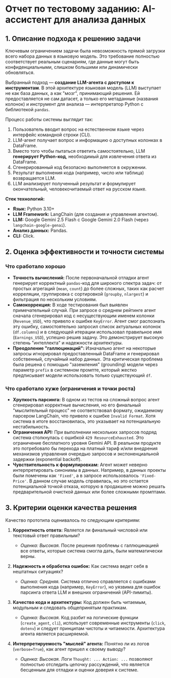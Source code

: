 # Отчет по тестовому заданию: AI-ассистент для анализа данных

## 1. Описание подхода к решению задачи

Ключевым ограничением задачи была невозможность прямой загрузки всего набора данных в языковую модель. Это требование полностью соответствует реальным сценариям, где данные могут быть конфиденциальными, слишком большими или динамически обновляться.

Выбранный подход — **создание LLM-агента с доступом к инструментам**. В этой архитектуре языковая модель (LLM) выступает не как база данных, а как "мозг", принимающий решения. Ей предоставляется не сам датасет, а только его метаданные (названия колонок) и инструмент для анализа — интерпретатор Python с библиотекой `pandas`.

Процесс работы системы выглядит так:
1.  Пользователь вводит вопрос на естественном языке через интерфейс командной строки (CLI).
2.  LLM-агент получает вопрос и информацию о доступных колонках в DataFrame.
3.  Вместо того чтобы пытаться ответить самостоятельно, LLM **генерирует Python-код**, необходимый для извлечения ответа из DataFrame.
4.  Сгенерированный код безопасно выполняется в окружении.
5.  Результат выполнения кода (например, число или таблица) возвращается LLM.
6.  LLM анализирует полученный результат и формулирует окончательный, человекочитаемый ответ на русском языке.

**Стек технологий:**
*   **Язык:** Python 3.10+
*   **LLM Framework:** LangChain (для создания и управления агентом).
*   **LLM:** Google Gemini 2.5 Flash с Google Gemini 2.0 Flash (через `langchain-google-genai`).
*   **Анализ данных:** Pandas.
*   **CLI:** Click.

## 2. Оценка эффективности и точности системы

### Что сработало хорошо

*   **Точность вычислений:** После первоначальной отладки агент генерирует корректный `pandas`-код для широкого спектра задач: от простых агрегаций (`mean`, `count`) до более сложных, таких как расчет корреляции, группировка с сортировкой (`groupby`, `nlargest`) и фильтрация по нескольким условиям.
*   **Самокоррекция:** В ходе тестирования был выявлен примечательный случай. При запросе о среднем рейтинге агент сначала сгенерировал код с несуществующим именем колонки (`Revenue_USD`), что привело к ошибке `KeyError`. Агент смог распознать эту ошибку, самостоятельно запросил список актуальных колонок (`df.columns`) и в следующей итерации использовал правильное имя (`Earnings_USD`), успешно решив задачу. Это демонстрирует высокую степень "интеллекта" и надежности архитектуры.
*   **Преодоление "галлюцинаций":** Изначально агент на некоторые запросы игнорировал предоставленный DataFrame и генерировал собственный, случайный набор данных. Эта критическая проблема была решена с помощью "заземления" (grounding) модели через параметр `prefix` в системном промпте, который жестко предписывает модели использовать только существующий `df`.

### Что сработало хуже (ограничения и точки роста)

*   **Хрупкость парсинга:** В одном из тестов на сложный вопрос агент сгенерировал корректные вычисления, но его финальный "мыслительный процесс" не соответствовал формату, ожидаемому парсером LangChain, что привело к ошибке `Invalid Format`. Хотя система в итоге восстановилась, это указывает на потенциальную нестабильность.
*   **Ограничения API:** При выполнении нескольких запросов подряд система столкнулась с ошибкой `429 ResourceExhausted`. Это ограничение бесплатного уровня Gemini API. В реальном продукте это потребовало бы перехода на платный тариф и/или внедрения механизмов управления очередью запросов и экспоненциальной задержки (exponential backoff).
*   **Чувствительность к формулировкам:** Агент может неверно интерпретировать синонимы в данных. Например, в данных проекты были помечены как `'Fixed'`, а в запросе использовалось `'Fixed-Price'`. В данном случае модель справилась, но это остается потенциальной точкой отказа, которую в продакшене можно решать предварительной очисткой данных или более сложными промптами.

## 3. Критерии оценки качества решения

Качество прототипа оценивалось по следующим критериям:

1.  **Корректность ответа:** Является ли финальный числовой или текстовый ответ правильным?
    *   *Оценка: Высокая.* После решения проблемы с галлюцинацией все ответы, которые система смогла дать, были математически верны.

2.  **Надежность и обработка ошибок:** Как система ведет себя в нештатных ситуациях?
    *   *Оценка: Средняя.* Система отлично справляется с ошибками выполнения кода (например, `KeyError`), но уязвима для ошибок парсинга ответа LLM и внешних ограничений (API-лимиты).

3.  **Качество кода и архитектуры:** Код должен быть читаемым, модульным и следовать общепринятым практикам.
    *   *Оценка: Высокая.* Код разбит на логические функции (`create_agent`, `cli`), использует современные инструменты (`click`, `dotenv`) и следует принципам чистоты и читаемости. Архитектура агента является расширяемой.

4.  **Интерпретируемость "мыслей" агента:** Понятно ли из логов (`verbose=True`), как агент пришел к своему выводу?
    *   *Оценка: Высокая.* Логи `Thought: ... Action: ...` позволяют полностью отследить цепочку рассуждений, что является бесценным для отладки и оценки доверия к системе.